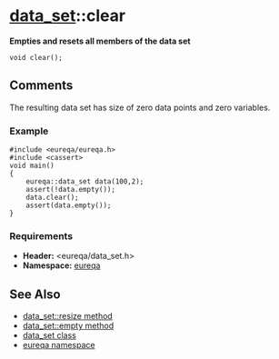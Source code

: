 # [data\_set](doc_data_set.md)::clear #

**Empties and resets all members of the data set**

```
void clear();
```

## Comments ##
The resulting data set has size of zero data points and zero variables.

### Example ###
```
#include <eureqa/eureqa.h>
#include <cassert>
void main()
{
    eureqa::data_set data(100,2);
    assert(!data.empty());
    data.clear();
    assert(data.empty());
}
```

### Requirements ###
  * **Header:** <eureqa/data\_set.h>
  * **Namespace:** [eureqa](doc_intro.md)

## See Also ##
  * [data\_set::resize method](doc_data_set_resize.md)
  * [data\_set::empty method](doc_data_set_empty.md)
  * [data\_set class](doc_data_set.md)
  * [eureqa namespace](doc_intro.md)